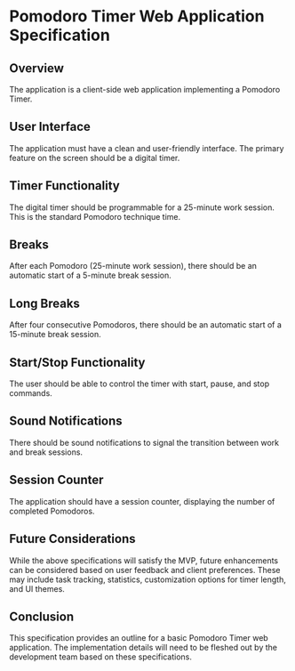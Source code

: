 # Pomodoro Timer Web Application Specification

## Overview
The application is a client-side web application implementing a Pomodoro Timer. 

## User Interface
The application must have a clean and user-friendly interface. The primary feature on the screen should be a digital timer.

## Timer Functionality
The digital timer should be programmable for a 25-minute work session. This is the standard Pomodoro technique time. 

## Breaks
After each Pomodoro (25-minute work session), there should be an automatic start of a 5-minute break session.

## Long Breaks
After four consecutive Pomodoros, there should be an automatic start of a 15-minute break session. 

## Start/Stop Functionality
The user should be able to control the timer with start, pause, and stop commands.

## Sound Notifications
There should be sound notifications to signal the transition between work and break sessions.

## Session Counter
The application should have a session counter, displaying the number of completed Pomodoros.

## Future Considerations
While the above specifications will satisfy the MVP, future enhancements can be considered based on user feedback and client preferences. These may include task tracking, statistics, customization options for timer length, and UI themes.

## Conclusion
This specification provides an outline for a basic Pomodoro Timer web application. The implementation details will need to be fleshed out by the development team based on these specifications.
